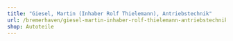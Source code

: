 ```yaml
---
title: "Giesel, Martin (Inhaber Rolf Thielemann), Antriebstechnik"
url: /bremerhaven/giesel-martin-inhaber-rolf-thielemann-antriebstechnik/
shop: Autoteile
---
```

